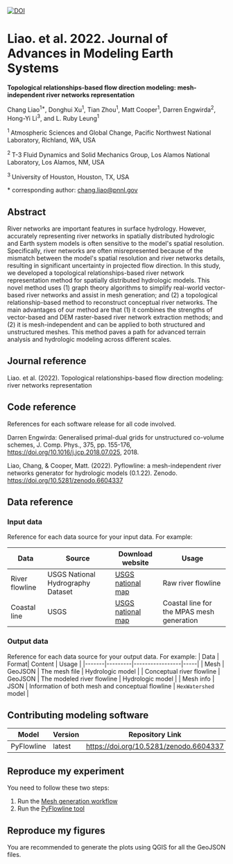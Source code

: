 [![DOI](https://zenodo.org/badge/523138410.svg)](https://zenodo.org/badge/latestdoi/523138410)

# Liao. et al. 2022. Journal of Advances in Modeling Earth Systems

**Topological relationships-based flow direction modeling: mesh-independent river networks representation**

Chang Liao<sup>1\*</sup>, 
Donghui Xu<sup>1</sup>,
Tian Zhou<sup>1</sup>,
Matt Cooper<sup>1</sup>,
Darren Engwirda<sup>2</sup>, 
Hong-Yi Li<sup>3</sup>,
and L. Ruby Leung<sup>1</sup>

<sup>1 </sup> Atmospheric Sciences and Global Change, Pacific Northwest National Laboratory, Richland, WA, USA

<sup>2 </sup> T-3 Fluid Dynamics and Solid Mechanics Group, Los Alamos National Laboratory, Los Alamos, NM, USA

<sup>3 </sup> University of Houston, Houston, TX, USA

\* corresponding author:  chang.liao@pnnl.gov

## Abstract

River networks are important features in surface hydrology. However, accurately representing river networks in spatially distributed hydrologic and Earth system models is often sensitive to the model's spatial resolution. Specifically, river networks are often misrepresented because of the mismatch between the model's spatial resolution and river networks details, resulting in significant uncertainty in projected flow direction. In this study, we developed a topological relationships-based river network representation method for spatially distributed hydrologic models. This novel method uses (1) graph theory algorithms to simplify real-world vector-based river networks and assist in mesh generation; and (2) a topological relationship-based method to reconstruct conceptual river networks. The main advantages of our method are that (1) it combines the strengths of vector-based and DEM raster-based river network extraction methods; and (2) it is mesh-independent and can be applied to both structured and unstructured meshes. This method paves a path for advanced terrain analysis and hydrologic modeling across different scales. 

## Journal reference

Liao. et al. (2022). Topological relationships-based flow direction modeling: river networks representation

## Code reference

References for each software release for all code involved.  

Darren Engwirda: Generalised primal-dual grids for unstructured co-volume schemes, J. Comp. Phys., 375, pp. 155-176, https://doi.org/10.1016/j.jcp.2018.07.025, 2018.

Liao, Chang, & Cooper, Matt. (2022). Pyflowline: a mesh-independent river networks generator for hydrologic models (0.1.22). Zenodo. https://doi.org/10.5281/zenodo.6604337

## Data reference

### Input data

Reference for each data source for your input data.  For example:

| Data | Source| Download website | Usage |
|-------|---------|-----------------|-----|
| River flowline | USGS National Hydrography Dataset | [USGS national map](https://apps.nationalmap.gov/viewer/) | Raw river flowline | 
| Coastal line | USGS | [USGS national map](https://apps.nationalmap.gov/viewer/) | Coastal line for the MPAS mesh generation| 

### Output data

Reference for each data source for your output data.  For example:
| Data | Format| Content | Usage |
|-------|---------|-----------------|-----|
| Mesh | GeoJSON | The mesh file | Hydrologic model | 
| Conceptual river flowline | GeoJSON | The modeled river flowline | Hydrologic model | 
| Mesh info | JSON | Information of both mesh and conceptual flowline  | `HexWatershed` model | 

## Contributing modeling software

| Model | Version | Repository Link | DOI |
|-------|---------|-----------------|-----|
| PyFlowline | latest | https://doi.org/10.5281/zenodo.6604337 | 10.5281/zenodo.6604337  |


## Reproduce my experiment

You need to follow these two steps:

1. Run the [Mesh generation workflow](https://github.com/DOE-ICoM/liao-etal_2022_pyflowline_james/blob/main/workflow/mesh_generation.md)
2. Run the [PyFlowline tool](https://github.com/DOE-ICoM/liao-etal_2022_pyflowline_james/blob/main/workflow/pyflowline.md)


## Reproduce my figures

You are recommended to generate the plots using QGIS for all the GeoJSON files.

